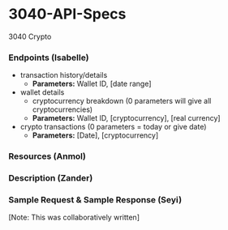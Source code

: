 # 3040-API-Specs

3040 Crypto
### Endpoints (Isabelle)
- transaction history/details
  - **Parameters:** Wallet ID, [date range]
- wallet details
    - cryptocurrency breakdown (0 parameters will give all cryptocurrencies)
    - **Parameters:** Wallet ID, [cryptocurrency], [real currency]
- crypto transactions (0 parameters = today or give date)
  - **Parameters:** [Date], [cryptocurrency]

### Resources (Anmol)

### Description (Zander)

### Sample Request & Sample Response (Seyi)


[Note: This was collaboratively written]
